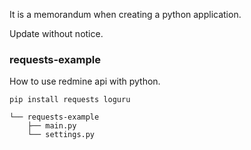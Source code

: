 It is a memorandum when creating a python application.

Update without notice.

### requests-example

How to use redmine api with python.

```
pip install requests loguru
```

```
└── requests-example
    ├── main.py
    └── settings.py
```
